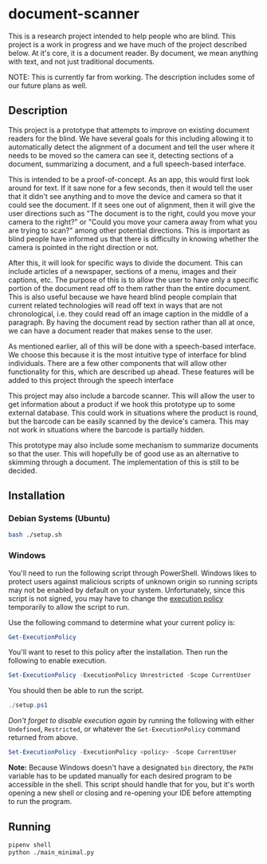 # document-scanner

This is a research project intended to help people who are blind. This project is a work in progress and we have much of the project described below. At it's core, it is a document reader. By document, we mean anything with text, and not just traditional documents.

NOTE: This is currently far from working. The description includes some of our future plans as well.

## Description

This project is a prototype that attempts to improve on existing document readers for the blind. We have several goals for this including allowing it to automatically detect the alignment of a document and tell the user where it needs to be moved so the camera can see it, detecting sections of a document, summarizing a document, and a full speech-based interface.

This is intended to be a proof-of-concept. As an app, this would first look around for text. If it saw none for a few seconds, then it would tell the user that it didn't see anything and to move the device and camera so that it could see the document. If it sees one out of alignment, then it will give the user directions such as "The document is to the right, could you move your camera to the right?" or "Could you move your camera away from what you are trying to scan?" among other potential directions. This is important as blind people have informed us that there is difficulty in knowing whether the camera is pointed in the right direction or not.

After this, it will look for specific ways to divide the document. This can include articles of a newspaper, sections of a menu, images and their captions, etc. The purpose of this is to allow the user to have only a specific portion of the document read off to them rather than the entire document. This is also useful because we have heard blind people complain that current related technologies will read off text in ways that are not chronological, i.e. they could read off an image caption in the middle of a paragraph. By having the document read by section rather than all at once, we can have a document reader that makes sense to the user.

As mentioned earlier, all of this will be done with a speech-based interface. We choose this because it is the most intuitive type of interface for blind individuals. There are a few other components that will allow other functionality for this, which are described up ahead. These features will be added to this project through the speech interface

This project may also include a barcode scanner. This will allow the user to get information about a product if we hook this prototype up to some external database. This could work in situations where the product is round, but the barcode can be easily scanned by the device's camera. This may not work in situations where the barcode is partially hidden.

This prototype may also include some mechanism to summarize documents so that the user. This will hopefully be of good use as an alternative to skimming through a document. The implementation of this is still to be decided.

## Installation

### Debian Systems (Ubuntu)

```bash
bash ./setup.sh
```

### Windows

You'll need to run the following script through PowerShell.
Windows likes to protect users against malicious scripts of unknown origin so running scripts may not be enabled by default on your system.
Unfortunately, since this script is not signed, you may have to change the [execution policy](https://docs.microsoft.com/en-us/powershell/module/microsoft.powershell.core/about/about_execution_policies?view=powershell-7.1) temporarily to allow the script to run.

Use the following command to determine what your current policy is:

```powershell
Get-ExecutionPolicy
```

You'll want to reset to this policy after the installation.
Then run the following to enable execution.

```powershell
Set-ExecutionPolicy -ExecutionPolicy Unrestricted -Scope CurrentUser
```

You should then be able to run the script.

```powershell
./setup.ps1
```

_Don't forget to disable execution again_ by running the following with either `Undefined`, `Restricted`, or whatever the `Get-ExecutionPolicy` command returned from above.

```powershell
Set-ExecutionPolicy -ExecutionPolicy <policy> -Scope CurrentUser
```

**Note:** Because Windows doesn't have a designated `bin` directory, the `PATH` variable has to be updated manually for each desired program to be accessible in the shell.
This script should handle that for you, but it's worth opening a new shell or closing and re-opening your IDE before attempting to run the program.

## Running

```bash
pipenv shell
python ./main_minimal.py
```
